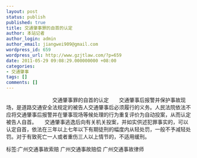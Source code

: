 ```yaml
---
layout: post
status: publish
published: true
title: 交通肇事罪的自首的认定
author: 本站记者
author_login: admin
author_email: jiangwei909@gmail.com
wordpress_id: 659
wordpress_url: http://www.gzjtlaw.com/?p=659
date: 2011-05-29 09:08:29.000000000 +08:00
categories:
- 交通肇事
tags: []
comments: []
---
```

　　　　　　　　　交通肇事罪的自首的认定　　交通肇事后报警并保护事故现场，是道路交通安全法规定的被告人交通肇事后必须履行的义务。人民法院依法不应将交通肇事后报警并在肇事现场等候处理的行为重复评价为自动投案，从而认定被告人自首。　　交通肇事逃逸后向有关机关投案，并如实供述犯罪事实的，可以认定自首，依法在三年以上七年以下有期徒刑的幅度内从轻处罚，一般不予减轻处罚。对于有致死亡一人或者重伤三人以上情节的，不适用缓刑。　　标签:广州交通事故索赔 广州交通事故赔偿 广州交通事故律师
